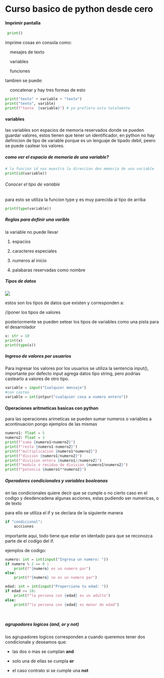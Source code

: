 # Curso basico de python desde cero

#### Imprimir pantalla

```python
 print()
```

imprime cosas en consola como:

    mesajes de texto

    variables

    funciones

tambien se puede:

    concatenar y hay tres formas de esto

```python
print("texto" + variable + "texto")
print("texto", varible)
print(f"texto  {variable}") # yo prefiero esta totalmente
```



#### variables

las variables son espacios de memoria reservados donde se pueden guardar valores, estos tienen que tener un identificador, en python no hay definicion de tipo de variable porque es un lenguaje de tipado debil, peero se puede castear los valores.

##### como ver el espacio de memoria de una variable?

```python
# la funcion id nos muestra la direccion den memoria de una variable
print(id(variable))
```

###### Conocer el tipo de variable

para esto se utiliza la funcion type y es muy parecida al tipo de arriba

```python
print(type(variable))
```

##### Reglas para definir una varible

la variable no puede llevar

1. espacios

2. caracteres especiales

3. numeros al inicio

4. palabaras reservadas como nombre
   
   

##### Tipos de datos

![](D:\cursos\tutoriales\python\img\tiposdeDatos.png)

estos son los tipos de datos que existen y corresponden a:



//poner los tipos de valores



posteriormente se pueden setear los tipos de variables como una pista para el desarrolador

```python
x: str = 10
print(x)
print(type(x))
```

##### Ingreso de valores por usuarios

Para ingresar los valores por los usuarios se utiliza la sentencia input(), importante por defecto input agrega datos tipo string, pero podrias castearlo a valores de otro tipo.

```python
variable = input("Cualquier mensaje")
#con casteo
variable = int(intpur("cualquier cosa a numero entero"))
```

#### Operaciones aritmeticas basicas con python

para las operaciones arimeticas se pueden sumar numeros o variables a acontinuacion pongo ejemplos de las mismas

```python
numero1: float = 5
numero2: float = 3
print(f"suma {numero1+numero2}")
print(f"resta {numero1-numero2}")
print(f"multiplicacion {numero1*numero2}")
print(f"divison {numero1/numero2}")
print(f"division entera {numero1//numero2}")
print(f"modulo o residuo de division {numero1%numero2}")
print(f"potencia {numero1**numero2}")
```

##### Operadores condicionales y variables booleanas

en las condicionales quiere decir que se cumple o no cierto caso en el codigo y desdencadena algunas acciones, estas pudiendo ser numericas, o de texto

para ello se utiliza el if y se declara de la siguiente manera

```python
if "condicional":
    accciones
```

importante aqui, todo tiene que estar en identado para que se reconozca parte de el codigo del if.

ejemplos de codigo:

```python
numero: int = int(input("Ingresa un numero: "))
if numero % 2 == 0 :
    print(f"{numero} es un numero par")
else:
    print(f"{numero} no es un numero par")

edad: int = int(input("Proporciona tu edad: "))
if edad >= 18:
    print(f"la persona con {edad} es un adulto")
else:
    print(f"la persona con {edad} es menor de edad")




```

##### agrupadores logicos (and, or y not)

los agrupadores logicos corresponden a cuando queremos tener dos condicionale y deseamos que:

- las dos o mas se cumplan **and**

- solo una de ellas se cumpla **or**

- el caso contrato si se cumple una **not**


